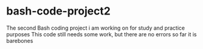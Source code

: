 # bash-code-project2
The second Bash coding project i am working on for study and practice purposes 
This code still needs some work, but there are no errors so far 
it is barebones 